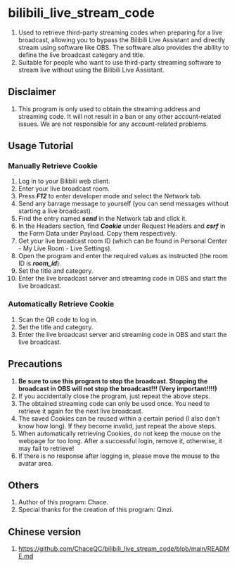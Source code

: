# bilibili_live_stream_code
1. Used to retrieve third-party streaming codes when preparing for a live broadcast, allowing you to bypass the Bilibili Live Assistant and directly stream using software like OBS. The software also provides the ability to define the live broadcast category and title.
2. Suitable for people who want to use third-party streaming software to stream live without using the Bilibili Live Assistant.

## Disclaimer

1. This program is only used to obtain the streaming address and streaming code. It will not result in a ban or any other account-related issues. We are not responsible for any account-related problems.

## Usage Tutorial

### Manually Retrieve Cookie

1. Log in to your Bilibili web client.
2. Enter your live broadcast room.
3. Press ***F12*** to enter developer mode and select the Network tab.
4. Send any barrage message to yourself (you can send messages without starting a live broadcast).
5. Find the entry named ***send*** in the Network tab and click it.
6. In the Headers section, find ***Cookie*** under Request Headers and ***csrf*** in the Form Data under Payload. Copy them respectively.
7. Get your live broadcast room ID (which can be found in Personal Center - My Live Room - Live Settings).
8. Open the program and enter the required values as instructed (the room ID is ***room_id***).
9. Set the title and category.
10. Enter the live broadcast server and streaming code in OBS and start the live broadcast.

### Automatically Retrieve Cookie

1. Scan the QR code to log in.
2. Set the title and category.
3. Enter the live broadcast server and streaming code in OBS and start the live broadcast.

## Precautions

1. **Be sure to use this program to stop the broadcast. Stopping the broadcast in OBS will not stop the broadcast!!! (Very important!!!!)**
2. If you accidentally close the program, just repeat the above steps.
3. The obtained streaming code can only be used once. You need to retrieve it again for the next live broadcast.
4. The saved Cookies can be reused within a certain period (I also don't know how long). If they become invalid, just repeat the above steps.
5. When automatically retrieving Cookies, do not keep the mouse on the webpage for too long. After a successful login, remove it, otherwise, it may fail to retrieve!
6. If there is no response after logging in, please move the mouse to the avatar area.

## Others

1. Author of this program: Chace.  
2. Special thanks for the creation of this program: Qinzi.

## Chinese version
1. https://github.com/ChaceQC/bilibili_live_stream_code/blob/main/README.md

